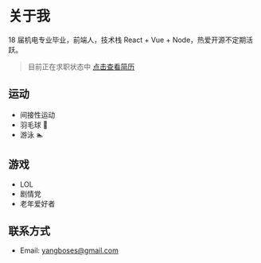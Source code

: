 # 关于我

18 届机电专业毕业，前端人，技术栈 React + Vue + Node，热爱开源不定期活跃。

> 目前正在求职状态中 <a target="_blank" href="DYNAMIC_PATH">点击查看简历</a>

## 运动

- 间接性运动
- 羽毛球 🏸
- 游泳 🏊

## 游戏

- LOL
- 剧情党
- 老年爱好者

## 联系方式

- Email: yangboses@gmail.com
